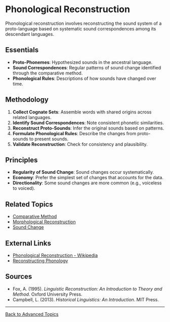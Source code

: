 # Phonological Reconstruction

Phonological reconstruction involves reconstructing the sound system of a proto-language based on systematic sound correspondences among its descendant languages.

## Essentials

- **Proto-Phonemes**: Hypothesized sounds in the ancestral language.
- **Sound Correspondences**: Regular patterns of sound change identified through the comparative method.
- **Phonological Rules**: Descriptions of how sounds have changed over time.

## Methodology

1. **Collect Cognate Sets**: Assemble words with shared origins across related languages.
2. **Identify Sound Correspondences**: Note consistent phonetic similarities.
3. **Reconstruct Proto-Sounds**: Infer the original sounds based on patterns.
4. **Formulate Phonological Rules**: Describe the changes from proto-sounds to present sounds.
5. **Validate Reconstruction**: Check for consistency and plausibility.

## Principles

- **Regularity of Sound Change**: Sound changes occur systematically.
- **Economy**: Prefer the simplest set of changes that accounts for the data.
- **Directionality**: Some sound changes are more common (e.g., voiceless to voiced).



## Related Topics

- [Comparative Method](../Comparative-Method.md)
- [Morphological Reconstruction](Morphological-Reconstruction.md)
- [Sound Change](../Sound-Change.md)

## External Links

- [Phonological Reconstruction - Wikipedia](https://en.wikipedia.org/wiki/Comparative_method_(linguistics)#Phonological_reconstruction)
- [Reconstructing Phonology](https://glottopedia.org/wiki/Phonological_reconstruction)

## Sources

- Fox, A. (1995). *Linguistic Reconstruction: An Introduction to Theory and Method*. Oxford University Press.
- Campbell, L. (2013). *Historical Linguistics: An Introduction*. MIT Press.

---

[Back to Advanced Topics](README.md)
